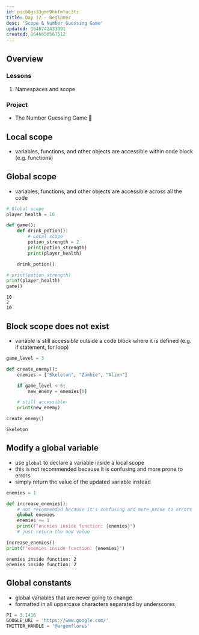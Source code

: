 ```yaml
---
id: picb8gs33gmn9hkfmtuc3ti
title: Day 12 - Beginner
desc: 'Scope & Number Guessing Game'
updated: 1646742433091
created: 1646656567512
---
```


## Overview

### Lessons

1. Namespaces and scope

### Project

- The Number Guessing Game 🔮

## Local scope

- variables, functions, and other objects are accessible within code block (e.g. functions)

## Global scope

- variables, functions, and other objects are accessible across all the code

```py
# Global scope
player_health = 10

def game():
    def drink_potion():
        # Local scope
        potion_strength = 2
        print(potion_strength)
        print(player_health)

    drink_potion()

# print(potion_strength)
print(player_health)
game()
```

```shell
10
2
10
```

## Block scope does not exist

- variable is still accessible outside a code block where it is defined (e.g. if statement, for loop)

```py
game_level = 3

def create_enemy():
    enemies = ["Skeleton", "Zombie", "Alien"]

    if game_level < 5:
        new_enemy = enemies[0]

    # still accessible
    print(new_enemy)

create_enemy()
```

```shell
Skeleton
```

## Modify a global variable

- use `global` to declare a variable inside a local scope
- this is not recommended because it is confusing and more prone to errors
- simply return the value of the updated variable instead

```python
enemies = 1

def increase_enemies():
    # not recommended because it's confusing and more prone to errors
    global enemies
    enemies += 1
    print(f"enemies inside function: {enemies}")
    # just return the new value

increase_enemies()
print(f"enemies inside function: {enemies}")
```

```shell
enemies inside function: 2
enemies inside function: 2
```

## Global constants

- global variables that are never going to change
- formatted in all uppercase characters separated by underscores

```python
PI = 3.1416
GOOGLE_URL = 'https://www.google.com/'
TWITTER_HANDLE = '@argemflores'
```
